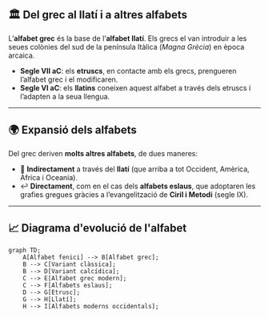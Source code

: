 ## 🏛️ Del grec al llatí i a altres alfabets

L’**alfabet grec** és la base de l’**alfabet llatí**. Els grecs el van introduir a les seues colònies del sud de la península Itàlica (*Magna Grècia*) en època arcaica.

- **Segle VII aC**: els **etruscs**, en contacte amb els grecs, prengueren l’alfabet grec i el modificaren.
- **Segle VI aC**: els **llatins** coneixen aquest alfabet a través dels etruscs i l’adapten a la seua llengua.

---

## 🌍 Expansió dels alfabets

Del grec deriven **molts altres alfabets**, de dues maneres:

- 🔁 **Indirectament** a través del **llatí** (que arriba a tot Occident, Amèrica, Àfrica i Oceania).
- ↩️ **Directament**, com en el cas dels **alfabets eslaus**, que adoptaren les grafies gregues gràcies a l’evangelització de **Ciril i Metodi** (segle IX).

---

## 📈 Diagrama d'evolució de l'alfabet

```mermaid
graph TD;
    A[Alfabet fenici] --> B[Alfabet grec];
    B --> C[Variant clàssica];
    B --> D[Variant calcídica];
    C --> E[Alfabet grec modern];
    C --> F[Alfabets eslaus];
    D --> G[Etrusc];
    G --> H[Llatí];
    H --> I[Alfabets moderns occidentals];
```
